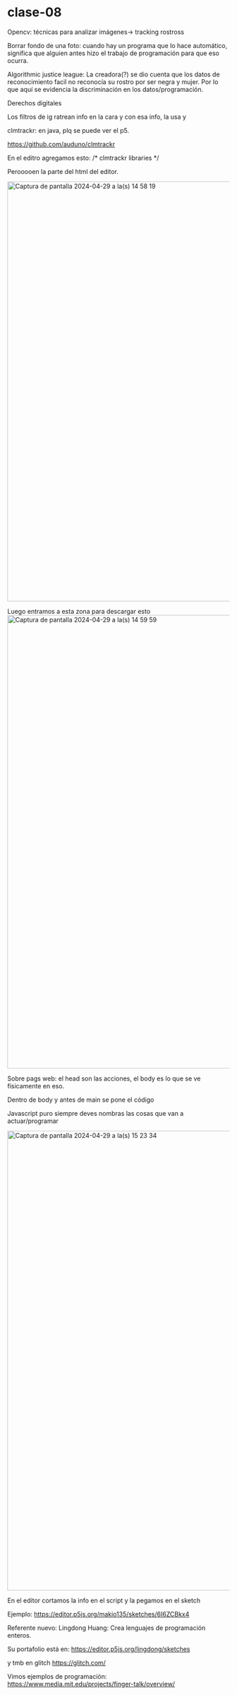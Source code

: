 # clase-08

Opencv: técnicas para analizar imágenes-> tracking rostross

Borrar fondo de una foto: cuando hay un programa que lo hace automático, significa que alguien antes hizo el trabajo de programación para que eso ocurra. 

Algorithmic justice league: La creadora(?) se dio cuenta que los datos de reconocimiento facil no reconocía su rostro por ser negra y mujer. Por lo que aquí se evidencia la discriminación en los datos/programación.

Derechos digitales

Los filtros de ig ratrean info en la cara y con esa info, la usa y 

clmtrackr: en java, plq se puede ver el p5.

https://github.com/auduno/clmtrackr

En el editro agregamos esto: /* clmtrackr libraries */
<script src="js/clmtrackr.js"></script>
Perooooen la parte del html del editor.

<img width="950" alt="Captura de pantalla 2024-04-29 a la(s) 14 58 19" src="https://github.com/BelenVeAg/dis9034-2024-1/assets/163448892/44d7b0ff-fbe4-4240-ac30-2af54f544969">

Luego entramos a esta zona para descargar esto
<img width="1026" alt="Captura de pantalla 2024-04-29 a la(s) 14 59 59" src="https://github.com/BelenVeAg/dis9034-2024-1/assets/163448892/be7b0df5-53d7-428a-b31d-c3987168fcb1">

Sobre pags web: el head son las acciones, el body es lo que se ve físicamente en eso. 

Dentro de body y antes de main se pone el código

<script>: esto es de javascrip? es distinto a html, en el fondo no son comandos estáticas, sino cosas que funcionan despuès </script>


Javascript puro siempre deves nombras las cosas que van a actuar/programar

<img width="1040" alt="Captura de pantalla 2024-04-29 a la(s) 15 23 34" src="https://github.com/BelenVeAg/dis9034-2024-1/assets/163448892/42c46838-c5c8-493a-ba99-7f98b8ca1bdb">

En el editor cortamos la info en el script y la pegamos en el sketch

Ejemplo: https://editor.p5js.org/makio135/sketches/6I6ZCBkx4

Referente nuevo: Lingdong Huang: Crea lenguajes de programación enteros. 

Su portafolio está en: https://editor.p5js.org/lingdong/sketches

y tmb en glitch https://glitch.com/

Vimos ejemplos de programación: https://www.media.mit.edu/projects/finger-talk/overview/


